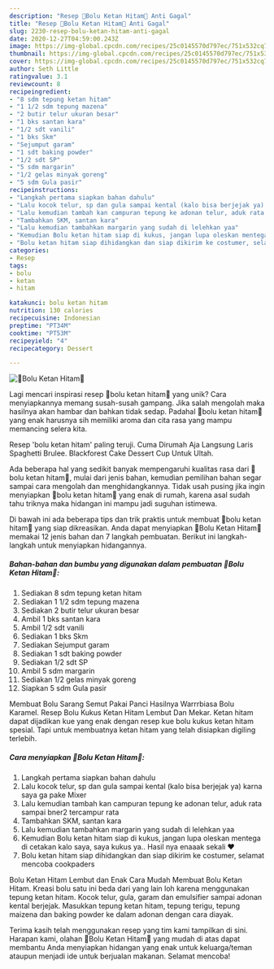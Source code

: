 ```yaml
---
description: "Resep 🍮Bolu Ketan Hitam🍮 Anti Gagal"
title: "Resep 🍮Bolu Ketan Hitam🍮 Anti Gagal"
slug: 2230-resep-bolu-ketan-hitam-anti-gagal
date: 2020-12-27T04:59:00.243Z
image: https://img-global.cpcdn.com/recipes/25c0145570d797ec/751x532cq70/🍮bolu-ketan-hitam🍮-foto-resep-utama.jpg
thumbnail: https://img-global.cpcdn.com/recipes/25c0145570d797ec/751x532cq70/🍮bolu-ketan-hitam🍮-foto-resep-utama.jpg
cover: https://img-global.cpcdn.com/recipes/25c0145570d797ec/751x532cq70/🍮bolu-ketan-hitam🍮-foto-resep-utama.jpg
author: Seth Little
ratingvalue: 3.1
reviewcount: 8
recipeingredient:
- "8 sdm tepung ketan hitam"
- "1 1/2 sdm tepung mazena"
- "2 butir telur ukuran besar"
- "1 bks santan kara"
- "1/2 sdt vanili"
- "1 bks Skm"
- "Sejumput garam"
- "1 sdt baking powder"
- "1/2 sdt SP"
- "5 sdm margarin"
- "1/2 gelas minyak goreng"
- "5 sdm Gula pasir"
recipeinstructions:
- "Langkah pertama siapkan bahan dahulu"
- "Lalu kocok telur, sp dan gula sampai kental (kalo bisa berjejak ya) karna saya ga pake Mixer"
- "Lalu kemudian tambah kan campuran tepung ke adonan telur, aduk rata sampai bner2 tercampur rata"
- "Tambahkan SKM, santan kara"
- "Lalu kemudian tambahkan margarin yang sudah di lelehkan yaa"
- "Kemudian Bolu ketan hitam siap di kukus, jangan lupa oleskan mentega di cetakan kalo saya, saya kukus ya.. Hasil nya enaaak sekali ❤️"
- "Bolu ketan hitam siap dihidangkan dan siap dikirim ke costumer, selamat mencoba cookpaders"
categories:
- Resep
tags:
- bolu
- ketan
- hitam

katakunci: bolu ketan hitam 
nutrition: 130 calories
recipecuisine: Indonesian
preptime: "PT34M"
cooktime: "PT53M"
recipeyield: "4"
recipecategory: Dessert

---
```



![🍮Bolu Ketan Hitam🍮](https://img-global.cpcdn.com/recipes/25c0145570d797ec/751x532cq70/🍮bolu-ketan-hitam🍮-foto-resep-utama.jpg)

Lagi mencari inspirasi resep 🍮bolu ketan hitam🍮 yang unik? Cara menyiapkannya memang susah-susah gampang. Jika salah mengolah maka hasilnya akan hambar dan bahkan tidak sedap. Padahal 🍮bolu ketan hitam🍮 yang enak harusnya sih memiliki aroma dan cita rasa yang mampu memancing selera kita.

Resep &#39;bolu ketan hitam&#39; paling teruji. Cuma Dirumah Aja Langsung Laris Spaghetti Brulee. Blackforest Cake Dessert Cup Untuk Ultah.

Ada beberapa hal yang sedikit banyak mempengaruhi kualitas rasa dari 🍮bolu ketan hitam🍮, mulai dari jenis bahan, kemudian pemilihan bahan segar sampai cara mengolah dan menghidangkannya. Tidak usah pusing jika ingin menyiapkan 🍮bolu ketan hitam🍮 yang enak di rumah, karena asal sudah tahu triknya maka hidangan ini mampu jadi suguhan istimewa.


Di bawah ini ada beberapa tips dan trik praktis untuk membuat 🍮bolu ketan hitam🍮 yang siap dikreasikan. Anda dapat menyiapkan 🍮Bolu Ketan Hitam🍮 memakai 12 jenis bahan dan 7 langkah pembuatan. Berikut ini langkah-langkah untuk menyiapkan hidangannya.

<!--inarticleads1-->

##### Bahan-bahan dan bumbu yang digunakan dalam pembuatan 🍮Bolu Ketan Hitam🍮:

1. Sediakan 8 sdm tepung ketan hitam
1. Sediakan 1 1/2 sdm tepung mazena
1. Sediakan 2 butir telur ukuran besar
1. Ambil 1 bks santan kara
1. Ambil 1/2 sdt vanili
1. Sediakan 1 bks Skm
1. Sediakan Sejumput garam
1. Sediakan 1 sdt baking powder
1. Sediakan 1/2 sdt SP
1. Ambil 5 sdm margarin
1. Sediakan 1/2 gelas minyak goreng
1. Siapkan 5 sdm Gula pasir


Membuat Bolu Sarang Semut Pakai Panci Hasilnya Warrrbiasa Bolu Karamel. Resep Bolu Kukus Ketan Hitam Lembut Dan Mekar. Ketan hitam dapat dijadikan kue yang enak dengan resep kue bolu kukus ketan hitam spesial. Tapi untuk membuatnya ketan hitam yang telah disiapkan digiling terlebih. 

<!--inarticleads2-->

##### Cara menyiapkan 🍮Bolu Ketan Hitam🍮:

1. Langkah pertama siapkan bahan dahulu
1. Lalu kocok telur, sp dan gula sampai kental (kalo bisa berjejak ya) karna saya ga pake Mixer
1. Lalu kemudian tambah kan campuran tepung ke adonan telur, aduk rata sampai bner2 tercampur rata
1. Tambahkan SKM, santan kara
1. Lalu kemudian tambahkan margarin yang sudah di lelehkan yaa
1. Kemudian Bolu ketan hitam siap di kukus, jangan lupa oleskan mentega di cetakan kalo saya, saya kukus ya.. Hasil nya enaaak sekali ❤️
1. Bolu ketan hitam siap dihidangkan dan siap dikirim ke costumer, selamat mencoba cookpaders


Bolu Ketan Hitam Lembut dan Enak Cara Mudah Membuat Bolu Ketan Hitam. Kreasi bolu satu ini beda dari yang lain loh karena menggunakan tepung ketan hitam. Kocok telur, gula, garam dan emulsifier sampai adonan kental berjejak. Masukkan tepung ketan hitam, tepung terigu, tepung maizena dan baking powder ke dalam adonan dengan cara diayak. 

Terima kasih telah menggunakan resep yang tim kami tampilkan di sini. Harapan kami, olahan 🍮Bolu Ketan Hitam🍮 yang mudah di atas dapat membantu Anda menyiapkan hidangan yang enak untuk keluarga/teman ataupun menjadi ide untuk berjualan makanan. Selamat mencoba!

